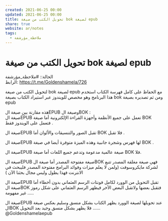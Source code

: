 ```yaml
---  
created: 2021-06-25 00:00  
updated: 2021-06-25 00:00  
title: تحويل الكتب من صيغة bok لصيغة epub  
share: true  
website: ar/notes  
tags:  
  - ملاحظة_مؤرشفة  
---  
```

  
  
# تحويل الكتب من صيغة bok لصيغة epub  
  
الحالة:: #ملاحظة_مؤرشفة  
الرابط: https://t.me/Goldenshamela/726  
  
لتحويل الكتب من صيغة bok لصيغة epub مع الحفاظ على كامل فهرسة الكتاب استخدم هذا البرنامج وهو مخصص للويندوز عبر استيراد الكتاب بصيغة bok ومن ثم تصديره بصيغة epub  
  
هذه مقارنة بين صيغة الEPUB وصيغة الBOK :  
صيغة الEPUB تعمل على جميع الأنظمة وأجهزة القراءة الإلكترونية أما صيغة BOK فتعمل على الويندوز فقط .  
  
صيغة الEPUB تقبل الصور والتنسيقات والألوان أما BOK فلا تقبل .  
  
صيغة الEPUB لها فهرس وشجرة جانبية وهذه الميزة متوفرة أيضا في صيغة BOK .  
  
صيغة الEPUB صيغة عالمية مدعومة وتدعم جميع اللغات أما صيغة BOK فلا.  
  
صيغة الEPUB صيغة مفتوحة المصدر أما صيغة الBOK فهي صيغة مغلقة المصدر تتبع لشركة مايكروسوفت (ولمن لا يعلم ميزات وفوائد البرامج مفتوحة المصدر فليبحث في الانترنت فهذا يطول وليس مجال بحثنا الآن )  
  
صيغة الEPUB تقبل التحويل من الوورد لكامل فونتات الرسم العثماني بدون أخطاء أما صيغة الBOK فتقبل بعضها ولاتقبل البعض الأخر فيظهر الرسم العثماني على شكل رموز غير مفهومة .....  
  
صيغة الEPUB عند تحويلها لصيغة الوورد يظهر الكتاب بشكل منسق وسليم بعكس صيغة الBOK فلا يظهر بشكل منسق وجيد بعد التحويل ......  
@Goldenshamelaepub  
